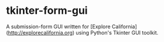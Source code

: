 # tkinter-form-gui
A submission-form GUI written for [Explore California] (http://explorecalifornia.org) using Python's Tkinter GUI toolkit. 
